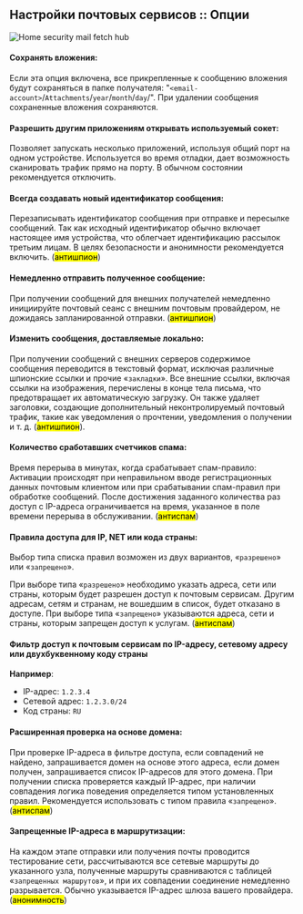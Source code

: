 ## Настройки почтовых сервисов :: Опции

![Home security mail fetch hub](https://claudiacoord.github.io/SecurityHomeMailHub/assets/images/hsmh5-Settings-mail-services.png) 

#### Сохранять вложения:

Если эта опция включена, все прикрепленные к сообщению вложения будут сохраняться в папке получателя: "`<email-account>`/`Attachments`/`year`/`month`/`day`/". При удалении сообщения сохраненные вложения сохраняются.

#### Разрешить другим приложениям открывать используемый сокет:

Позволяет запускать несколько приложений, используя общий порт на одном устройстве. Используется во время отладки, дает возможность сканировать трафик прямо на порту. В обычном состоянии рекомендуется отключить.

#### Всегда создавать новый идентификатор сообщения:

Перезаписывать идентификатор сообщения при отправке и пересылке сообщений. Так как исходный идентификатор обычно включает настоящее имя устройства, что облегчает идентификацию рассылок третьим лицам.
В целях безопасности и анонимности рекомендуется включить. (<mark>антишпион</mark>)

#### Немедленно отправить полученное сообщение:

При получении сообщений для внешних получателей немедленно инициируйте почтовый сеанс с внешним почтовым провайдером, не дожидаясь запланированной отправки. (<mark>антишпион</mark>)

#### Изменить сообщения, доставляемые локально:

При получении сообщений с внешних серверов содержимое сообщения переводится в текстовый формат, исключая различные шпионские ссылки и прочие «`закладки`». Все внешние ссылки, включая ссылки на изображения, перечислены в конце тела письма, что предотвращает их автоматическую загрузку.
Он также удаляет заголовки, создающие дополнительный неконтролируемый почтовый трафик, такие как уведомления о прочтении, уведомления о получении и т. д. (<mark>антишпион</mark>).

#### Количество сработавших счетчиков спама:

Время перерыва в минутах, когда срабатывает спам-правило:
Активации происходят при неправильном вводе регистрационных данных почтовым клиентом или при срабатывании спам-правил при обработке сообщений.
После достижения заданного количества раз доступ с IP-адреса ограничивается на время, указанное в поле времени перерыва в обслуживании. (<mark>антиспам</mark>)

#### Правила доступа для IP, NET или кода страны:

Выбор типа списка правил возможен из двух вариантов, «`разрешено`» или «`запрещено`».

При выборе типа «`разрешено`» необходимо указать адреса, сети или страны, которым будет разрешен доступ к почтовым сервисам. Другим адресам, сетям и странам, не вошедшим в список, будет отказано в доступе.
При выборе типа «`запрещено`» указываются адреса, сети и страны, которым запрещен доступ к услугам. (<mark>антиспам</mark>)

#### Фильтр доступ к почтовым сервисам по IP-адресу, сетевому адресу или двухбуквенному коду страны

**Например**:

- IP-адрес: `1.2.3.4`
- Сетевой адрес: `1.2.3.0/24`
- Код страны: `RU`

#### Расширенная проверка на основе домена:

При проверке IP-адреса в фильтре доступа, если совпадений не найдено, запрашивается домен на основе этого адреса, если домен получен, запрашивается список IP-адресов для этого домена. При получении списка проверяется каждый IP-адрес, при наличии совпадения логика поведения определяется типом установленных правил.
Рекомендуется использовать с типом правила «`запрещено`». (<mark>антиспам</mark>)

#### Запрещенные IP-адреса в маршрутизации:

На каждом этапе отправки или получения почты проводится тестирование сети, рассчитываются все сетевые маршруты до указанного узла, полученные маршруты сравниваются с таблицей «`запрещенных маршрутов`», и при их совпадении соединение немедленно разрывается. Обычно указывается IP-адрес шлюза вашего провайдера. (<mark>анонимность</mark>)